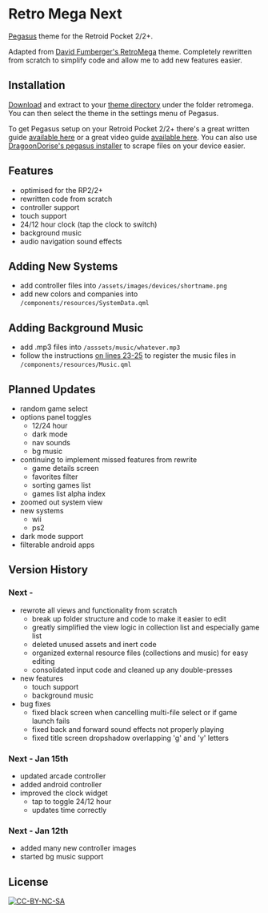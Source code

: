# Retro Mega Next
[Pegasus](https://pegasus-frontend.org) theme for the Retroid Pocket 2/2+.

Adapted from [David Fumberger's RetroMega](https://github.com/djfumberger/retromega) theme. Completely rewritten from scratch to simplify code and allow me to add new features easier.

## Installation
[Download](https://github.com/plaidman/retromega/archive/main.zip) and extract to your [theme directory](http://pegasus-frontend.org/docs/user-guide/installing-themes) under the folder retromega. You can then select the theme in the settings menu of Pegasus.

To get Pegasus setup on your Retroid Pocket 2/2+ there's a great written guide [available here](https://basvroegop.nl/pegasus) or a great video guide [available here](https://www.youtube.com/watch?v=fGWve7YYwGQ). You can also use [DragoonDorise's pegasus installer](https://www.pegasus-installer.com/) to scrape files on your device easier.

## Features
* optimised for the RP2/2+
* rewritten code from scratch
* controller support
* touch support
* 24/12 hour clock (tap the clock to switch)
* background music
* audio navigation sound effects

## Adding New Systems
* add controller files into `/assets/images/devices/shortname.png`
* add new colors and companies into `/components/resources/SystemData.qml`

## Adding Background Music
* add .mp3 files into `/asssets/music/whatever.mp3`
* follow the instructions [on lines 23-25](https://github.com/plaidman/retromega-next/blob/master/components/resources/Music.qml#L23-L25) to register the music files in `/components/resources/Music.qml`

## Planned Updates
* random game select
* options panel toggles
    * 12/24 hour
    * dark mode
    * nav sounds
    * bg music
* continuing to implement missed features from rewrite
    * game details screen
    * favorites filter
    * sorting games list
    * games list alpha index
* zoomed out system view
* new systems
    * wii
    * ps2
* dark mode support
* filterable android apps

## Version History
### Next - 
* rewrote all views and functionality from scratch
    * break up folder structure and code to make it easier to edit
    * greatly simplified the view logic in collection list and especially game list
    * deleted unused assets and inert code
    * organized external resource files (collections and music) for easy editing
    * consolidated input code and cleaned up any double-presses
* new features
    * touch support
    * background music
* bug fixes
    * fixed black screen when cancelling multi-file select or if game launch fails
    * fixed back and forward sound effects not properly playing
    * fixed title screen dropshadow overlapping 'g' and 'y' letters

### Next - Jan 15th
* updated arcade controller
* added android controller
* improved the clock widget
    * tap to toggle 24/12 hour
    * updates time correctly

### Next - Jan 12th
* added many new controller images
* started bg music support

## License

[![CC-BY-NC-SA](https://i.creativecommons.org/l/by-nc-sa/4.0/88x31.png)](http://creativecommons.org/licenses/by-nc-sa/4.0/)
